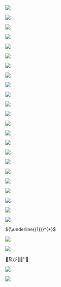![](https://www.nta.go.jp/tmp/38abf812-73bb-4d82-abeb-d979c7557f0b/images/e472f21aaf220a8b998f0de6f5917b5dec69ded9a2be6f588ea91dd56f5f31cc.jpg)

![](https://www.nta.go.jp/tmp/38abf812-73bb-4d82-abeb-d979c7557f0b/images/a8fe0d631b2086d456095e2aa429af4935aeb92a018a1785213387b010f9823e.jpg)

![](https://www.nta.go.jp/tmp/38abf812-73bb-4d82-abeb-d979c7557f0b/images/0753e93023094f850167f270921852f0d06e2da86537c74f4f7b1db3c0ad944f.jpg)

![](https://www.nta.go.jp/tmp/38abf812-73bb-4d82-abeb-d979c7557f0b/images/daad65b8ca906f1e26cccdf13d61a1613178c217d39b7935828ef8fafd93da1a.jpg)

![](https://www.nta.go.jp/tmp/38abf812-73bb-4d82-abeb-d979c7557f0b/images/99080cedf96190fb7fdeaecbf64f251f11aa6f849e8e0ac0d053d35b70a9cbf4.jpg)

![](https://www.nta.go.jp/tmp/38abf812-73bb-4d82-abeb-d979c7557f0b/images/8d5116a5b1eab1feb3d01ff25f87efe64f9f4bf8337e4e407fc03eac7063da0d.jpg)

![](https://www.nta.go.jp/tmp/38abf812-73bb-4d82-abeb-d979c7557f0b/images/120b33b7714a58aaab4a9d63d7f40d51433c13cfa5004068c6b1ae832f1a409c.jpg)

![](https://www.nta.go.jp/tmp/38abf812-73bb-4d82-abeb-d979c7557f0b/images/48c28e3b7d7c236cfa6b67c3c7fc11240ae4090d4985303861608d175fcfae61.jpg)

![](https://www.nta.go.jp/tmp/38abf812-73bb-4d82-abeb-d979c7557f0b/images/ac625080ca0c949a525adda49bdcd5b5575e9a1f123993da7577f34572891b07.jpg)

![](https://www.nta.go.jp/tmp/38abf812-73bb-4d82-abeb-d979c7557f0b/images/760ee1f532dfa1c9e2382862ee8d9d4e8c85264c3e5c85748451d6779fd7b660.jpg)

![](https://www.nta.go.jp/tmp/38abf812-73bb-4d82-abeb-d979c7557f0b/images/5496489af012fe08f816b70a03bf707dfab736314e982f8dde3b21023013a2ed.jpg)

![](https://www.nta.go.jp/tmp/38abf812-73bb-4d82-abeb-d979c7557f0b/images/bb8ea1d4f979e4ec6126eea4d73aa1732bc77eab10206edfdee979780f22ff9a.jpg)

![](https://www.nta.go.jp/tmp/38abf812-73bb-4d82-abeb-d979c7557f0b/images/4bb57e03c873cd58d53556ca26ba499f16add80d5419293147fcc8a1632c7cb8.jpg)

![](https://www.nta.go.jp/tmp/38abf812-73bb-4d82-abeb-d979c7557f0b/images/4b35e97ef7d9abacdad9b47f8ebcdb49c7069f9d1d953446c1688533e6ec329e.jpg)

![](https://www.nta.go.jp/tmp/38abf812-73bb-4d82-abeb-d979c7557f0b/images/38ccc542fdeedd5a074249f47a02b1dd70ca457c115e74a43169042a66be5540.jpg)

![](https://www.nta.go.jp/tmp/38abf812-73bb-4d82-abeb-d979c7557f0b/images/83ea7eedf25e16f69372dd416f15e9484bd86d169261212209a5e777ef6a8b37.jpg)

![](https://www.nta.go.jp/tmp/38abf812-73bb-4d82-abeb-d979c7557f0b/images/0966542691c6f6201b5dd8a8c19b23a752b7090679b85e2520e6a3b3cce6d1c8.jpg)

![](https://www.nta.go.jp/tmp/38abf812-73bb-4d82-abeb-d979c7557f0b/images/dd441c53f3388badac29d0bf4ca0ece686db211e676e5420a99d5d00877d8b62.jpg)

![](https://www.nta.go.jp/tmp/38abf812-73bb-4d82-abeb-d979c7557f0b/images/54f80be8d7fb8c9d3188ca3fc99dc92e158e482b4cae362986cb054b7d57d8e1.jpg)

![](https://www.nta.go.jp/tmp/38abf812-73bb-4d82-abeb-d979c7557f0b/images/93384808e6f416d20f3f21c555523003b00ac50f1bed847ee234fec990db2517.jpg)

![](https://www.nta.go.jp/tmp/38abf812-73bb-4d82-abeb-d979c7557f0b/images/93bdc02a6921d1aee0831679af53a2a1a4fddd27e9f9ddee6fc6edb3f8f377b8.jpg)

![](https://www.nta.go.jp/tmp/38abf812-73bb-4d82-abeb-d979c7557f0b/images/4ff2fe95b15844e4979ea7b0eaeffd3dcbf8360156bc2bf0a7448182ae1001a9.jpg)

![](https://www.nta.go.jp/tmp/38abf812-73bb-4d82-abeb-d979c7557f0b/images/ef7aa80ea37bc25fa67b928a0f7bdc0f396824344f5d8f9e6208ee0dfb5ccf09.jpg)

${\\underline{{1}}}^{+}$

![](https://www.nta.go.jp/tmp/38abf812-73bb-4d82-abeb-d979c7557f0b/images/a979bdef12535692369315636aa970bd8d9e2b7128fc74e5b9b48fe9aea11b73.jpg)

![](https://www.nta.go.jp/tmp/38abf812-73bb-4d82-abeb-d979c7557f0b/images/90d704646f9138c6d5182106717f807bbe1aae9a118dd0e3c2211dc5ceb639d3.jpg)

及び''

![](https://www.nta.go.jp/tmp/38abf812-73bb-4d82-abeb-d979c7557f0b/images/8266ea5b44fd9f46a9e43f1e02435fd67e33c4fff7b70b7a8facaa7744d1a400.jpg)

![](https://www.nta.go.jp/tmp/38abf812-73bb-4d82-abeb-d979c7557f0b/images/d5612c91a9c13f82f52c56a4dc3889864a6b1d0cb237ced8adbdd94f33b13c68.jpg)